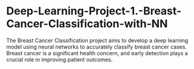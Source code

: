 # Deep-Learning-Project-1.-Breast-Cancer-Classification-with-NN
The Breast Cancer Classification project aims to develop a deep learning model using neural networks to accurately classify breast cancer cases. Breast cancer is a significant health concern, and early detection plays a crucial role in improving patient outcomes.
